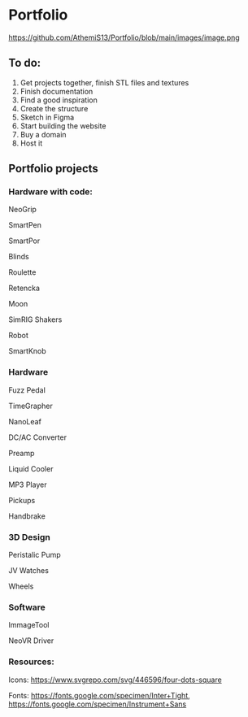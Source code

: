 # Portfolio
https://github.com/AthemiS13/Portfolio/blob/main/images/image.png
## To do:
1. Get projects together, finish STL files and textures
2. Finish documentation
3. Find a good inspiration
4. Create the structure
5. Sketch in Figma
6. Start building the website
7. Buy a domain
8. Host it

## Portfolio projects

### Hardware with code:

NeoGrip

SmartPen

SmartPor

Blinds

Roulette

Retencka

Moon

SimRIG Shakers

Robot

SmartKnob


### Hardware

Fuzz Pedal

TimeGrapher

NanoLeaf

DC/AC Converter

Preamp

Liquid Cooler

MP3 Player

Pickups

Handbrake

### 3D Design

Peristalic Pump

JV Watches

Wheels

### Software

ImmageTool

NeoVR Driver

### Resources:
Icons: https://www.svgrepo.com/svg/446596/four-dots-square

Fonts: https://fonts.google.com/specimen/Inter+Tight,  https://fonts.google.com/specimen/Instrument+Sans



